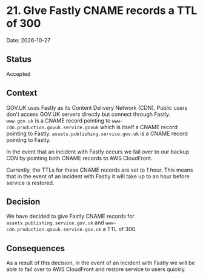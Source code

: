 # 21. GIve Fastly CNAME records a TTL of 300

Date: 2026-10-27

## Status

Accepted

## Context

GOV.UK uses Fastly as its Content Delivery Network (CDN). Public users don't access GOV.UK servers directly but connect through Fastly. 
`www.gov.uk` is a CNAME record pointing to `www-cdn.production.govuk.service.govuk` which is itself a CNAME record pointing to Fastly. 
`assets.publishing.service.gov.uk` is a CNAME record pointing to Fastly.

In the event that an incident with Fastly occurs we fail over to our backup CDN by pointing both CNAME records to AWS CloudFront.

Currently, the TTLs for these CNAME records are set to 1 hour. This means that in the event of an incident with Fastly it will take up to an hour before service is restored.

## Decision

We have decided to give Fastly CNAME records for `assets.publishing.service.gov.uk` and `www-cdn.production.govuk.service.gov.uk` a TTL of 300.

## Consequences

As a result of this decision, in the event of an incident with Fastly we will be able to fail over to AWS CloudFront and restore service to users quickly.
